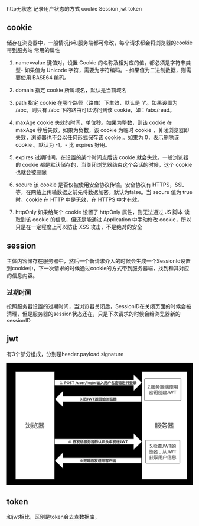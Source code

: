 http无状态
记录用户状态的方式 cookie Session jwt token

## cookie 
储存在浏览器中，一般情况js和服务端都可修改，每个请求都会将浏览器的cookie带到服务端
常用的属性

1. name=value
键值对，设置 Cookie 的名称及相对应的值，都必须是字符串类型- 如果值为 Unicode 字符，需要为字符编码。- 如果值为二进制数据，则需要使用 BASE64 编码。


2. domain
指定 cookie 所属域名，默认是当前域名
3. path
指定 cookie 在哪个路径（路由）下生效，默认是 '/'。如果设置为 /abc，则只有 /abc 下的路由可以访问到该 cookie，如：/abc/read。
4. maxAge
cookie 失效的时间，单位秒。如果为整数，则该 cookie 在 maxAge 秒后失效。如果为负数，该 cookie 为临时 cookie ，关闭浏览器即失效，浏览器也不会以任何形式保存该 cookie 。如果为 0，表示删除该 cookie 。默认为 -1。- 比 expires 好用。
5. expires
过期时间，在设置的某个时间点后该 cookie 就会失效。一般浏览器的 cookie 都是默认储存的，当关闭浏览器结束这个会话的时候，这个 cookie 也就会被删除
6. secure
该 cookie 是否仅被使用安全协议传输。安全协议有 HTTPS，SSL等，在网络上传输数据之前先将数据加密。默认为false。当 secure 值为 true 时，cookie 在 HTTP 中是无效，在 HTTPS 中才有效。
7. httpOnly
如果给某个 cookie 设置了 httpOnly 属性，则无法通过 JS 脚本 读取到该 cookie 的信息，但还是能通过 Application 中手动修改 cookie，所以只是在一定程度上可以防止 XSS 攻击，不是绝对的安全

## session 
主体内容储存在服务器中，然后一个新请求介入的时候会生成一个SessionId设置到cookie中，下一次请求的时候通过cookie的方式带到服务器端，找到和其对应的信息内容。
### 过期时间
按照服务器设置的过期时间，当浏览器关闭后，SessionID在关闭页面的时候会被清理，但是服务器的session状态还在，只是下次请求的时候会给浏览器新的sessionID

## jwt 
有3个部分组成，分别是header.payload.signature

![](images/2021-06-16-08-47-49.png)
## token
和jwt相比，区别是token会去查数据库，
